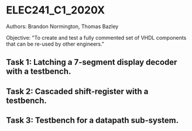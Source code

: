 # ELEC241_C1_2020X
Authors: Brandon Normington, Thomas Bazley

Objective: "To create and test a fully commented set of VHDL components that can be re-used by other engineers."



Task 1: 
Latching a 7-segment display decoder with a testbench.
-
Task 2: 
Cascaded shift-register with a testbench.
-
## Task 3: Testbench for a datapath sub-system.
